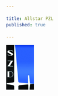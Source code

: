 ```yaml
---

title: Allstar PZL
published: true

---
```


<a href="http://szd.com.pl/">![Allstar PZL](allstar.jpg)</a>



